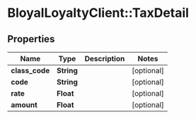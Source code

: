 # BloyalLoyaltyClient::TaxDetail

## Properties
Name | Type | Description | Notes
------------ | ------------- | ------------- | -------------
**class_code** | **String** |  | [optional] 
**code** | **String** |  | [optional] 
**rate** | **Float** |  | [optional] 
**amount** | **Float** |  | [optional] 

